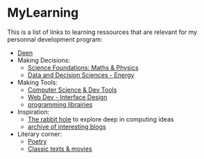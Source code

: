 # MyLearning

This is a list of links to learning ressources that are relevant for my personnal development program:

- [Deen](deen.md)
- Making Decisions:
  - [Science Foundations: Maths & Physics](science_foundations.md)
  - [Data and Decision Sciences - Energy](data_and_decision_sciences.md)
- Making Tools:
  - [Computer Science & Dev Tools](CS_and_tools.md)
  - [Web Dev - Interface Design](web_dev.md)
  - [programming librairies](Librairies.md)
- Inspiration:
  - [The rabbit hole](rabbit_hole.md) to explore deep in computing ideas
  - [archive of interesting blogs](blogPosts.md)
- Literary corner:
  - [Poetry](poetry.md)
  - [Classic texts & movies](classic_mv.md)

